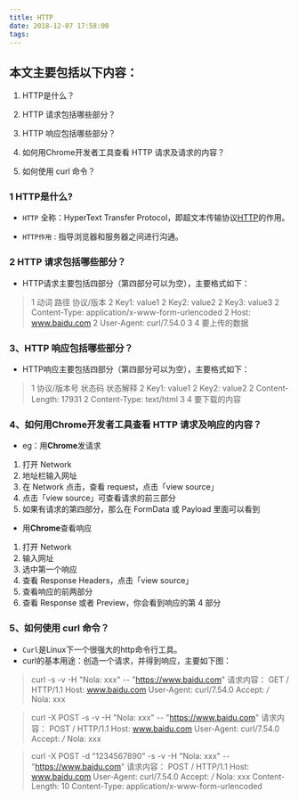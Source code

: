 ```yaml
---
title: HTTP
date: 2018-12-07 17:58:00
tags:
---
```



## 本文主要包括以下内容：

1. HTTP是什么？

2. HTTP 请求包括哪些部分？

3. HTTP 响应包括哪些部分？

4. 如何用Chrome开发者工具查看 HTTP 请求及请求的内容？

5. 如何使用 curl 命令？

### 1 HTTP是什么?

- `HTTP` 全称：HyperText Transfer Protocol，即超文本传输协议[HTTP](https://zh.wikipedia.org/wiki/%E8%B6%85%E6%96%87%E6%9C%AC%E4%BC%A0%E8%BE%93%E5%8D%8F%E8%AE%AE)的作用。

- `HTTP作用` : 指导浏览器和服务器之间进行沟通。

### 2 HTTP 请求包括哪些部分？

- HTTP请求主要包括四部分（第四部分可以为空），主要格式如下：

> 1 动词 路径 协议/版本
> 2 Key1: value1
> 2 Key2: value2
> 2 Key3: value3
> 2 Content-Type: application/x-www-form-urlencoded
> 2 Host: www.baidu.com
> 2 User-Agent: curl/7.54.0
> 3 
> 4 要上传的数据 

### 3、HTTP 响应包括哪些部分？

- HTTP响应主要包括四部分（第四部分可以为空），主要格式如下：

> 1 协议/版本号 状态码 状态解释
> 2 Key1: value1
> 2 Key2: value2
> 2 Content-Length: 17931
> 2 Content-Type: text/html
> 3
> 4 要下载的内容

### 4、如何用Chrome开发者工具查看 HTTP 请求及响应的内容？

- eg：用**Chrome**发请求
1. 打开 Network
2. 地址栏输入网址
3. 在 Network 点击，查看 request，点击「view source」
4. 点击「view source」可查看请求的前三部分
5. 如果有请求的第四部分，那么在 FormData 或 Payload 里面可以看到

- 用**Chrome**查看响应
1. 打开 Network
2. 输入网址
3. 选中第一个响应
4. 查看 Response Headers，点击「view source」
5. 查看响应的前两部分
6. 查看 Response 或者 Preview，你会看到响应的第 4 部分

### 5、如何使用 curl 命令？
- `Curl`是Linux下一个很强大的http命令行工具。
- curl的基本用途：创造一个请求，并得到响应，主要如下图：
> curl -s -v -H "Nola: xxx" -- "https://www.baidu.com"
> 请求内容：
> GET / HTTP/1.1
> Host: www.baidu.com
> User-Agent: curl/7.54.0
> Accept: */*
> Nola: xxx



> curl -X POST -s -v -H "Nola: xxx" -- "https://www.baidu.com"
> 请求内容：
> POST / HTTP/1.1
> Host: www.baidu.com
> User-Agent: curl/7.54.0
> Accept: */*
> Nola: xxx



> curl -X POST -d "1234567890" -s -v -H "Nola: xxx" -- "https://www.baidu.com"
> 请求内容：
> POST / HTTP/1.1
> Host: www.baidu.com
> User-Agent: curl/7.54.0
> Accept: */*
> Nola: xxx
> Content-Length: 10
> Content-Type: application/x-www-form-urlencoded